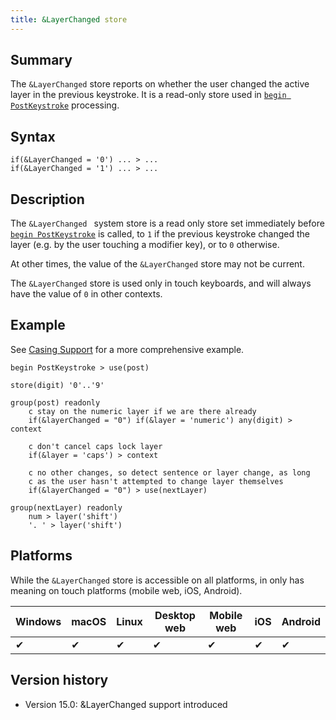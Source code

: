 ```yaml
---
title: &LayerChanged store
---
```


## Summary

The `&LayerChanged` store reports on whether the user changed the active layer
in the previous keystroke. It is a read-only store used in [`begin
PostKeystroke`](begin) processing.

## Syntax

```keyman
if(&LayerChanged = '0') ... > ...
if(&LayerChanged = '1') ... > ...
```

## Description

The `&LayerChanged ` system store is a read only store set immediately before
[`begin PostKeystroke`](begin) is called, to `1` if the previous keystroke
changed the layer (e.g. by the user touching a modifier key), or to `0` otherwise.

At other times, the value of the `&LayerChanged` store may not be current.

The `&LayerChanged` store is used only in touch keyboards, and will always have
the value of `0` in other contexts.

## Example

See [Casing Support](../guide/casing-support) for a more comprehensive example.

```keyman
begin PostKeystroke > use(post)

store(digit) '0'..'9'

group(post) readonly
    c stay on the numeric layer if we are there already
    if(&layerChanged = "0") if(&layer = 'numeric') any(digit) > context

    c don't cancel caps lock layer
    if(&layer = 'caps') > context

    c no other changes, so detect sentence or layer change, as long
    c as the user hasn't attempted to change layer themselves
    if(&layerChanged = "0") > use(nextLayer)

group(nextLayer) readonly
    num > layer('shift')
    '. ' > layer('shift')
```

## Platforms

While the `&LayerChanged` store is accessible on all platforms, in only has
meaning on touch platforms (mobile web, iOS, Android).

<table class='platform'>
  <thead>
    <tr><th>Windows</th><th>macOS</th><th>Linux</th><th>Desktop web</th><th>Mobile web</th><th>iOS</th><th>Android</th></tr>
  </thead>
  <tbody>
    <tr><td>✔</td><td>✔</td><td>✔</td><td>✔</td><td>✔</td><td>✔</td><td>✔</td></tr>
  </tbody>
</table>

## Version history

* Version 15.0: &LayerChanged support introduced

